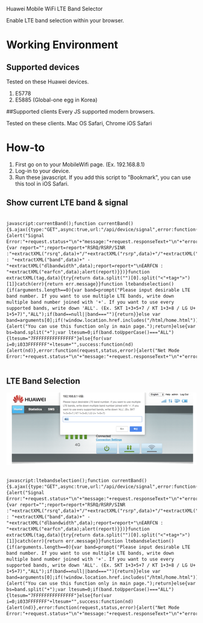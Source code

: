Huawei Mobile WiFi LTE Band Selector

Enable LTE band selection within your browser. 

# Working Environment
## Supported devices
Tested on these Huawei devices.
1. E5778
2. E5885 (Global-one egg in Korea)

##Supported clients
Every JS supported modern browsers.

Tested on these clients.
Mac OS Safari, Chrome
iOS Safari

# How-to
1. First go on to your MobileWifi page. (Ex. 192.168.8.1)
2. Log-in to your device.
3. Run these javascript. 
If you add this script to "Bookmark", you can use this tool in iOS Safari.

## Show current LTE band & signal
<pre><code>
javascript:currentBand();function currentBand(){$.ajax({type:"GET",async:true,url:"/api/device/signal",error:function(request,status,error){alert("Signal Error:"+request.status+"\n"+"message:"+request.responseText+"\n"+"error:"+error)},success:function(data){var report="";report=report+"RSRQ/RSRP/SINR :"+extractXML("rsrq",data)+"/"+extractXML("rsrp",data)+"/"+extractXML("sinr",data);report=report+"\nBand : "+extractXML("band",data)+" - "+extractXML("dlbandwidth",data);report=report+"\nEARFCN : "+extractXML("earfcn",data);alert(report)}})}function extractXML(tag,data){try{return data.split("</"+tag+">")[0].split("<"+tag+">")[1]}catch(err){return err.message}}function ltebandselection(){if(arguments.length==0){var band=prompt("Please input desirable LTE band number. If you want to use multiple LTE bands, write down multiple band number joined with '+'. If you want to use every supported bands, write down 'ALL'. (Ex. SKT 1+3+5+7 / KT 1+3+8 / LG U+ 1+5+7)","ALL");if(band==null||band===""){return}}else var band=arguments[0];if(!window.location.href.includes("/html/home.html")){alert("You can use this function only in main page.");return}else{var bs=band.split("+");var ltesum=0;if(band.toUpperCase()==="ALL"){ltesum="7FFFFFFFFFFFFFFF"}else{for(var i=0;i<bs.length;i++){ltesum=ltesum+Math.pow(2,parseInt(bs[i])-1)}ltesum=ltesum.toString(16);console.log("LTEBand:"+ltesum)}$.ajax({type:"GET",async:true,url:"/html/home.html",error:function(request,status,error){alert("Token Error:"+request.status+"\n"+"message:"+request.responseText+"\n"+"error:"+error)},success:function(data){var datas=data.split('name="csrf_token" content="');var token=datas[datas.length-1].split('"')[0];setTimeout(function(){$.ajax({type:"POST",async:true,url:"/api/net/net-mode",headers:{__RequestVerificationToken:token},contentType:"application/xml",data:"<request><NetworkMode>03</NetworkMode><NetworkBand>3FFFFFFF</NetworkBand><LTEBand>"+ltesum+"</LTEBand></request>",success:function(nd){alert(nd)},error:function(request,status,error){alert("Net Mode Error:"+request.status+"\n"+"message:"+request.responseText+"\n"+"error:"+error)}})},2e3)}})}}

</pre></code>

## LTE Band Selection
![Alt text](/img1.png)
<pre><code>
javascript:ltebandselection();function currentBand(){$.ajax({type:"GET",async:true,url:"/api/device/signal",error:function(request,status,error){alert("Signal Error:"+request.status+"\n"+"message:"+request.responseText+"\n"+"error:"+error)},success:function(data){var report="";report=report+"RSRQ/RSRP/SINR :"+extractXML("rsrq",data)+"/"+extractXML("rsrp",data)+"/"+extractXML("sinr",data);report=report+"\nBand : "+extractXML("band",data)+" - "+extractXML("dlbandwidth",data);report=report+"\nEARFCN : "+extractXML("earfcn",data);alert(report)}})}function extractXML(tag,data){try{return data.split("</"+tag+">")[0].split("<"+tag+">")[1]}catch(err){return err.message}}function ltebandselection(){if(arguments.length==0){var band=prompt("Please input desirable LTE band number. If you want to use multiple LTE bands, write down multiple band number joined with '+'. If you want to use every supported bands, write down 'ALL'. (Ex. SKT 1+3+5+7 / KT 1+3+8 / LG U+ 1+5+7)","ALL");if(band==null||band===""){return}}else var band=arguments[0];if(!window.location.href.includes("/html/home.html")){alert("You can use this function only in main page.");return}else{var bs=band.split("+");var ltesum=0;if(band.toUpperCase()==="ALL"){ltesum="7FFFFFFFFFFFFFFF"}else{for(var i=0;i<bs.length;i++){ltesum=ltesum+Math.pow(2,parseInt(bs[i])-1)}ltesum=ltesum.toString(16);console.log("LTEBand:"+ltesum)}$.ajax({type:"GET",async:true,url:"/html/home.html",error:function(request,status,error){alert("Token Error:"+request.status+"\n"+"message:"+request.responseText+"\n"+"error:"+error)},success:function(data){var datas=data.split('name="csrf_token" content="');var token=datas[datas.length-1].split('"')[0];setTimeout(function(){$.ajax({type:"POST",async:true,url:"/api/net/net-mode",headers:{__RequestVerificationToken:token},contentType:"application/xml",data:"<request><NetworkMode>03</NetworkMode><NetworkBand>3FFFFFFF</NetworkBand><LTEBand>"+ltesum+"</LTEBand></request>",success:function(nd){alert(nd)},error:function(request,status,error){alert("Net Mode Error:"+request.status+"\n"+"message:"+request.responseText+"\n"+"error:"+error)}})},2e3)}})}}
</pre></code>
